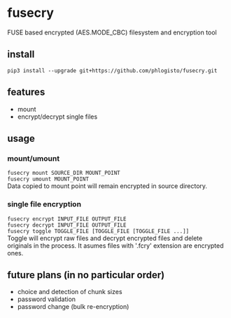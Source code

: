 fusecry
==================================================

FUSE based encrypted (AES.MODE\_CBC) filesystem and encryption tool

install
-------------------------

`pip3 install --upgrade git+https://github.com/phlogisto/fusecry.git`

features
-------------------------

- mount
- encrypt/decrypt single files

usage
-------------------------

### mount/umount

`fusecry mount SOURCE_DIR MOUNT_POINT`  
`fusecry umount MOUNT_POINT`  
Data copied to mount point will remain encrypted in source directory.  

### single file encryption

`fusecry encrypt INPUT_FILE OUTPUT_FILE`  
`fusecry decrypt INPUT_FILE OUTPUT_FILE`  
`fusecry toggle TOGGLE_FILE [TOGGLE_FILE [TOGGLE_FILE ...]]`  
Toggle will encrypt raw files and decrypt encrypted files and delete originals
in the process. It asumes files with '.fcry' extension are encrypted ones.

future plans (in no particular order)
-------------------------

- choice and detection of chunk sizes
- password validation
- password change (bulk re-encryption)

